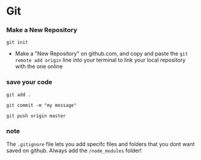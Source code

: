 # Git

### Make a New Repository

`git init`

- Make a "New Repository" on github.com, and copy and paste the `git remote add origin` line into your terminal to link your local repository with the one online

### save your code

`git add .`

`git commit -m "my message"`

`git push origin master`

### note

The `.gitignore` file lets you add specifc files and folders that you dont want saved on github. Always add the `/node_modules` folder!